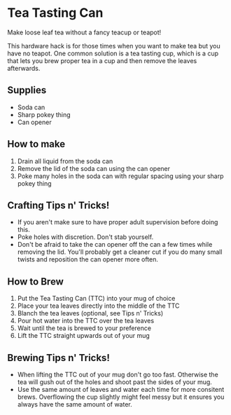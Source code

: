 # Tea Tasting Can

Make loose leaf tea without a fancy teacup or teapot!

This hardware hack is for those times when you want to make tea but you have no teapot. One common solution is a tea tasting cup, which is a cup that lets you brew proper tea in a cup and then remove the leaves afterwards.


## Supplies

* Soda can
* Sharp pokey thing
* Can opener

## How to make

1. Drain all liquid from the soda can
2. Remove the lid of the soda can using the can opener
3. Poke many holes in the soda can with regular spacing using your sharp pokey thing

## Crafting Tips n' Tricks!

* If you aren't make sure to have proper adult supervision before doing this.
* Poke holes with discretion. Don't stab yourself.
* Don't be afraid to take the can opener off the can a few times while removing the lid. You'll probably get a cleaner cut if you do many small twists and reposition the can opener more often.

## How to Brew

1. Put the Tea Tasting Can (TTC) into your mug of choice
2. Place your tea leaves directly into the middle of the TTC
3. Blanch the tea leaves (optional, see Tips n' Tricks)
4. Pour hot water into the TTC over the tea leaves
5. Wait until the tea is brewed to your preference
6. Lift the TTC straight upwards out of your mug

## Brewing Tips n' Tricks!

* When lifting the TTC out of your mug don't go too fast. Otherwise the tea will gush out of the holes and shoot past the sides of your mug.
* Use the same amount of leaves and water each time for more consitent brews. Overflowing the cup slightly might feel messy but it ensures you always have the same amount of water.
